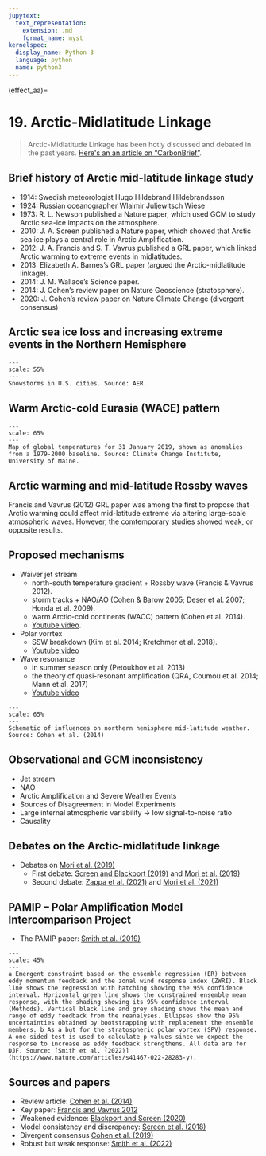 ```yaml
---
jupytext:
  text_representation:
    extension: .md
    format_name: myst
kernelspec:
  display_name: Python 3
  language: python
  name: python3
---
```


(effect_aa)=

# 19. Arctic-Midlatitude Linkage

> Arctic-Midlatitude Linkage has been hotly discussed and debated in the past years. [Here's an an article on “CarbonBrief”](https://www.carbonbrief.org/qa-how-is-arctic-warming-linked-to-polar-vortext-other-extreme-weather?fbclid=IwAR3IdscKbEHYVgGdkInmUMBzArEswKu51fGUOQG4OazrNg5MqXQUtQ5hWkQ).

## Brief history of Arctic mid-latitude linkage study

- 1914: Swedish meteorologist Hugo Hildebrand Hildebrandsson  
- 1924: Russian oceanographer Wlaimir Juljewitsch Wiese
- 1973: R. L. Newson published a Nature paper, which used GCM to study Arctic sea-ice impacts on the atmosphere.  
- 2010: J. A. Screen published a Nature paper, which showed that Arctic sea ice plays a central role in Arctic Amplification.
- 2012: J. A. Francis and S. T. Vavrus published a GRL paper, which linked Arctic warming to extreme events in midlatitudes.
- 2013: Elizabeth A. Barnes’s GRL paper (argued the Arctic-midlatitude linkage).
- 2014: J. M. Wallace’s Science paper.
- 2014: J. Cohen’s review paper on Nature Geoscience (stratosphere).
- 2020: J. Cohen’s review paper on Nature Climate Change (divergent consensus)

## Arctic sea ice loss and increasing extreme events in the Northern Hemisphere

```{figure} /_static/lecture_specific/lecture1_figures/extreme_us.png
---
scale: 55%
---
Snowstorms in U.S. cities. Source: AER.
```

## Warm Arctic-cold Eurasia (WACE) pattern

```{figure} /_static/lecture_specific/lecture1_figures/wace.jpeg
---
scale: 65%
---
Map of global temperatures for 31 January 2019, shown as anomalies from a 1979-2000 baseline. Source: Climate Change Institute, University of Maine.
```

## Arctic warming and mid-latitude Rossby waves

Francis and  Vavrus (2012) GRL paper was among the first to propose that Arctic warming could affect mid-latitude extreme 
via altering large-scale atmospheric waves. However, the comtemporary studies showed weak, or opposite results.

## Proposed mechanisms

- Waiver jet stream
  - north-south temperature gradient + Rossby wave (Francis & Vavrus 2012).
  - storm tracks + NAO/AO (Cohen & Barow 2005; Deser et al. 2007; Honda et al. 2009).
  - warm Arctic-cold continents (WACC) pattern (Cohen et al. 2014).
  - [Youtube video](https://www.youtube.com/watch?v=TuHdPvnu3Ds&feature=emb_logo).
- Polar vorrtex 
  - SSW breakdown (Kim et al. 2014; Kretchmer et al. 2018).
  - [Youtube video](https://www.youtube.com/watch?v=2YaLbJIycVE&feature=emb_logo)
- Wave resonance
  - in summer season only (Petoukhov et al. 2013)
  - the theory of quasi-resonant amplification (QRA, Coumou et al. 2014; Mann et al. 2017)
  - [Youtube video](https://www.youtube.com/watch?v=5cQ2q5ulSqY&feature=emb_logo)

```{figure} /_static/lecture_specific/lecture1_figures/schematic.jpeg
---
scale: 65%
---
Schematic of influences on northern hemisphere mid-latitude weather. Source: Cohen et al. (2014)
```

## Observational and GCM inconsistency

- Jet stream
- NAO
- Arctic Amplification and Severe Weather Events
- Sources of Disagreement in Model Experiments
- Large internal atmospheric variability -> low signal-to-noise ratio
- Causality

## Debates on the Arctic-midlatitude linkage
- Debates on [Mori et al. (2019)](https://www.nature.com/articles/s41558-018-0379-3)
  - First debate: [Screen and Blackport (2019)](https://www.nature.com/articles/s41558-019-0635-1) and [Mori et al. (2019)](https://www.nature.com/articles/s41558-019-0636-0)
  - Second debate: [Zappa et al. (2021)](https://www.nature.com/articles/s41558-020-00982-8) and [Mori et al. (2021)](https://www.nature.com/articles/s41558-020-00983-7)

## PAMIP – Polar Amplification Model Intercomparison Project
- The PAMIP paper: [Smith et al. (2019)](https://gmd.copernicus.org/articles/12/1139/2019/)

```{figure} /_static/lecture_specific/lecture1_figures/pamip_tmp1.webp
---
scale: 45%
---
a Emergent constraint based on the ensemble regression (ER) between eddy momentum feedback and the zonal wind response index (ZWRI). Black line shows the regression with hatching showing the 95% confidence interval. Horizontal green line shows the constrained ensemble mean response, with the shading showing its 95% confidence interval (Methods). Vertical black line and grey shading shows the mean and range of eddy feedback from the reanalyses. Ellipses show the 95% uncertainties obtained by bootstrapping with replacement the ensemble members. b As a but for the stratospheric polar vortex (SPV) response. A one-sided test is used to calculate p values since we expect the response to increase as eddy feedback strengthens. All data are for DJF. Source: [Smith et al. (2022)](https://www.nature.com/articles/s41467-022-28283-y).
```

## Sources and papers
- Review article: [Cohen et al. (2014)](https://www.nature.com/articles/ngeo2234)
- Key paper: [Francis and Vavrus 2012](https://agupubs.onlinelibrary.wiley.com/doi/full/10.1029/2012gl051000)
- Weakened evidence: [Blackport and Screen (2020)](https://www.nature.com/articles/s41558-020-00954-y)
- Model consistency and discrepancy: [Screen et al. (2018)](https://www.nature.com/articles/s41561-018-0059-y)
- Divergent consensus [Cohen et al. (2019)](https://www.nature.com/articles/s41558-019-0662-y)
- Robust but weak response: [Smith et al. (2022)](https://www.nature.com/articles/s41467-022-28283-y)


